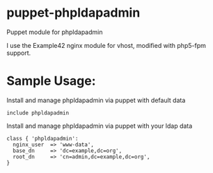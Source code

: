 puppet-phpldapadmin
===================

Puppet module for phpldapadmin

I use the Example42 nginx module for vhost, modified with php5-fpm support.


Sample Usage:
=============

Install and manage phpldapadmin via puppet with default data

    include phpldapadmin

Install and manage phpldapadmin via puppet with your ldap data

    class { 'phpldapadmin':
      nginx_user  => 'www-data',
      base_dn     => 'dc=example,dc=org',
      root_dn     => 'cn=admin,dc=example,dc=org',
    }
